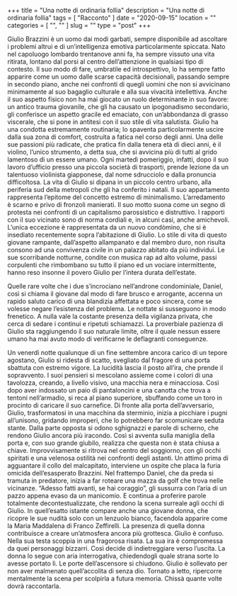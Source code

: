 +++
title = "Una notte di ordinaria follia"
description = "Una notte di ordinaria follia"
tags = [ "Racconto" ]
date = "2020-09-15"
location = ""
categories = [
  "",
  ""
]
slug = ""
type = "post"
+++

Giulio Brazzini è un uomo dai modi garbati, sempre disponibile ad ascoltare i problemi altrui e di un’intelligenza emotiva particolarmente spiccata. Nato nel capoluogo lombardo trentanove anni fa, ha sempre vissuto una vita ritirata, lontano dal porsi al centro dell’attenzione in qualsiasi tipo di contesto. Il suo modo di fare, umbratile ed introspettivo, lo ha sempre fatto apparire come un uomo dalle scarse capacità decisionali, passando sempre in secondo piano, anche nei confronti di quegli uomini che non si avvicinano minimamente al suo bagaglio culturale e alla sua vivacità intellettiva. Anche il suo aspetto fisico non ha mai giocato un ruolo determinante in suo favore: un antico trauma giovanile, che gli ha causato un ipogonadismo secondario, gli conferisce un aspetto gracile ed emaciato, con un’abbondanza di grasso viscerale, che si pone in antitesi con il suo stile di vita salutista. Giulio ha una condotta estremamente routinaria; lo spaventa particolarmente uscire dalla sua zona di comfort, costruita a fatica nel corso degli anni. Una delle sue passioni più radicate, che pratica fin dalla tenera età di dieci anni, è il violino, l’unico strumento, a detta sua, che si avvicina più di tutti al grido lamentoso di un essere umano. Ogni martedì pomeriggio, infatti, dopo il suo lavoro d’ufficio presso una piccola società di trasporti, prende lezione da un talentuoso violinista giapponese, dal nome sdrucciolo e dalla pronuncia difficoltosa. La vita di Giulio si dipana in un piccolo centro urbano, alla periferia sud della metropoli che gli ha conferito i natali. Il suo appartamento rappresenta l’epitome del concetto estremo di minimalismo. L’arredamento è scarno e privo di fronzoli manierati. Il suo motto suona come un segno di protesta nei confronti di un capitalismo parossistico e distruttivo. I rapporti con il suo vicinato sono di norma cordiali e, in alcuni casi, anche amichevoli. L’unica eccezione è rappresentata da un nuovo condòmino, che si è insediato recentemente sopra l’abitazione di Giulio. Lo stile di vita di questo giovane rampante, dall’aspetto allampanato e dal membro duro, non risulta consono ad una convivenza civile in un palazzo abitato da più individui. Le sue scorribande notturne, condite con musica rap ad alto volume, passi corpulenti che rimbombano su tutto il piano ed un vociare intermittente, hanno reso insonne il povero Giulio per l’intera durata dell’estate. 


Quelle rare volte che i due s’incrociano nell’androne condominiale, Daniel, così si chiama il giovane dal modo di fare brusco e arrogante, accenna un rapido saluto carico di una blandizia affettata e poco sincera, come se volesse negare l’esistenza del problema. Le nottate si susseguono in modo frenetico. A nulla vale la costante presenza della vigilanza privata, che cerca di sedare i continui e ripetuti schiamazzi. La proverbiale pazienza di Giulio sta raggiungendo il suo naturale limite, oltre il quale nessun essere umano ha mai avuto modo di verificarne le deflagranti conseguenze.

Un venerdì notte qualunque di un fine settembre ancora carico di un tepore agostano, Giulio si ridesta di scatto, svegliato dal fragore di una porta sbattuta con estremo vigore. La lucidità lascia il posto all’ira, che prende il sopravvento. I suoi pensieri si mescolano assieme come i colori di una tavolozza, creando, a livello visivo, una macchia nera e minacciosa. Così dopo aver indossato un paio di pantaloncini e una canotta che trova a tentoni nell’armadio, si reca al piano superiore, sbuffando come un toro in procinto di caricare il suo carnefice. Di fronte alla porta dell’avversario, Giulio, trasformatosi in una macchina da sterminio, inizia a picchiare i pugni all’unisono, gridando improperi, che lo potrebbero far scomunicare seduta stante. Dalla parte opposta si odono sghignazzi e parole di scherno, che rendono Giulio ancora più iracondo. Così si avventa sulla maniglia della porta e, con suo grande giubilo, realizza che questa non è stata chiusa a chiave. Improvvisamente si ritrova nel centro del soggiorno, con gli occhi spiritati e una velenosa ostilità nei confronti degli astanti. Un attimo prima di agguantare il collo del malcapitato, interviene un ospite che placa la furia omicida dell’esasperato Brazzini. Nel frattempo Daniel, che da preda si tramuta in predatore, inizia a far roteare una mazza da golf che trova nelle vicinanze. “Adesso fatti avanti, se hai coraggio”, gli sussurra con l’aria di un pazzo appena evaso da un manicomio. E continua a proferire parole totalmente decontestualizzate, che rendono la scena surreale agli occhi di Giulio. In quell’esatto istante compare anche una giovane donna, che ricopre le sue nudità solo con un lenzuolo bianco, facendola apparire come la Maria Maddalena di Franco Zeffirelli.  La presenza di quella donna contribuisce a creare un’atmosfera ancora più grottesca.  Giulio è confuso. Nella sua testa scoppia in una fragorosa risata. La sua ira è compromessa da quei personaggi bizzarri. Così decide di indietreggiare verso l’uscita. La donna lo segue con aria interrogativa, chiedendogli quale strana sorte lo avesse portato lì. Le porte dell’ascensore si chiudono. Giulio è sollevato per non aver malmenato quell’accolita di senza dio. Tornato a letto, ripercorre mentalmente la scena per scolpirla a futura memoria. Chissà quante volte dovrà raccontarla.

